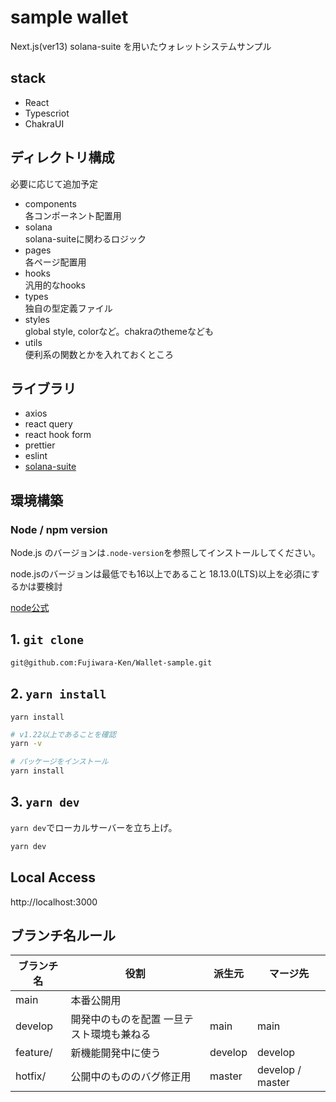 # sample wallet

Next.js(ver13) solana-suite を用いたウォレットシステムサンプル

## stack

- React
- Typescriot
- ChakraUI

## ディレクトリ構成

必要に応じて追加予定

- components  
  各コンポーネント配置用
- solana  
  solana-suiteに関わるロジック
- pages  
  各ページ配置用
- hooks  
  汎用的なhooks
- types  
  独自の型定義ファイル
- styles  
  global style, colorなど。chakraのthemeなども
- utils  
  便利系の関数とかを入れておくところ

## ライブラリ

- axios
- react query 
- react hook form
- prettier
- eslint
- [solana-suite](https://github.com/atonoy/solana-suite)

## 環境構築

### Node / npm version

Node.js のバージョンは`.node-version`を参照してインストールしてください。

node.jsのバージョンは最低でも16以上であること
18.13.0(LTS)以上を必須にするかは要検討

[node公式](https://nodejs.org/ja/)

## 1. `git clone`

```bash
git@github.com:Fujiwara-Ken/Wallet-sample.git
```

## 2. `yarn install`

`yarn install`

```bash
# v1.22以上であることを確認
yarn -v

# パッケージをインストール
yarn install
```

## 3. `yarn dev`

`yarn dev`でローカルサーバーを立ち上げ。

```bash
yarn dev
```

## Local Access
http://localhost:3000

## ブランチ名ルール

| ブランチ名 | 役割                     | 派生元  | マージ先         | 
| ---------- | ------------------------ | ------- | ---------------- | 
| main       | 本番公開用              |         |                  | 
| develop    | 開発中のものを配置 一旦テスト環境も兼ねる       | main  | main           | 
| feature/   | 新機能開発中に使う       | develop | develop          | 
| hotfix/    | 公開中のもののバグ修正用 | master  | develop / master | 